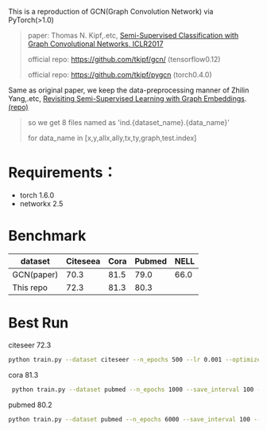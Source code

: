 
This is a reproduction of GCN(Graph Convolution Network) via PyTorch(>1.0)

>paper:
>Thomas N. Kipf,.etc, [Semi-Supervised Classification with Graph Convolutional Networks, ICLR2017](https://arxiv.org/pdf/1609.02907.pdf)
>
>official repo: https://github.com/tkipf/gcn/ (tensorflow0.12)
>
>official repo: https://github.com/tkipf/pygcn (torch0.4.0)


Same as original paper, we keep the data-preprocessing manner of 
Zhilin Yang,.etc, [Revisiting Semi-Supervised Learning with Graph Embeddings](https://arxiv.org/pdf/1603.08861.pdf).  [(repo)](https://github.com/kimiyoung/planetoid)
>so we get 8 files named as 'ind.{dataset_name}.{data_name}'
>
>for data_name in [x,y,allx,ally,tx,ty,graph,test.index]   

# Requirements：
- torch 1.6.0
- networkx 2.5

# Benchmark


| dataset       | Citeseea | Cora | Pubmed | NELL |
|---------------|----------|------|--------|------|
| GCN(paper)    | 70.3     | 81.5 | 79.0   | 66.0 |
| This repo     | 72.3     | 81.3 | 80.3   |      |



# Best Run

citeseer 72.3
```bash
python train.py --dataset citeseer --n_epochs 500 --lr 0.001 --optimizer adam
```


cora 81.3
```bash
 python train.py --dataset pubmed --n_epochs 1000 --save_interval 100 --lr 0.001 --optimizer adam
```

pubmed 80.2
```bash
python train.py --dataset pubmed --n_epochs 6000 --save_interval 100 --lr 0.0001 --optimizer adam
```